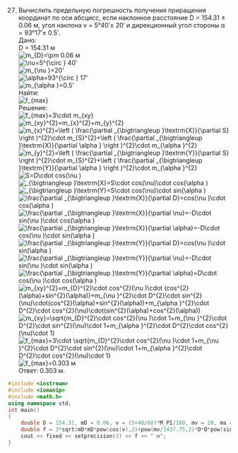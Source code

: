 27. Вычислить предельную погрешность получения приращения координат по оси абсцисс, если наклонное расстояние D = 154.31 ± 0.06 м, угол наклона v = 5°40′± 20′ и дирекционный угол стороны α = 93°17′± 0.5′.  
Дано:
</br> D = 154.31 м
</br> <img src="https://latex.codecogs.com/svg.image?m_{D}=\pm&space;0.06" title="m_{D}=\pm 0.06" /> м
</br> <img src="https://latex.codecogs.com/svg.image?\nu=5^{\circ&space;}&space;40'" title="\nu=5^{\circ } 40'" />
</br> <img src="https://latex.codecogs.com/svg.image?m_{\nu&space;}=20'" title="m_{\nu }=20'" />
</br> <img src="https://latex.codecogs.com/svg.image?\alpha=93^{\circ&space;}&space;17'" title="\alpha=93^{\circ } 17'" />
</br> <img src="https://latex.codecogs.com/svg.image?m_{\alpha&space;}=0.5'" title="m_{\alpha }=0.5'" />  
Найти: 
</br> <img src="https://latex.codecogs.com/svg.image?f_{max}" title="f_{max}" />  
Решение:
</br> <img src="https://latex.codecogs.com/svg.image?f_{max}=3\cdot&space;m_{xy}" title="f_{max}=3\cdot m_{xy}" />
</br> <img src="https://latex.codecogs.com/svg.image?m_{xy}^{2}=m_{x}^{2}&plus;m_{y}^{2}" title="m_{xy}^{2}=m_{x}^{2}+m_{y}^{2}" />
</br> <img src="https://latex.codecogs.com/svg.image?m_{x}^{2}=\left&space;(&space;\frac{\partial&space;_{\bigtriangleup&space;}\textrm{X}}{\partial&space;S}&space;\right&space;)^{2}\cdot&space;m_{S}^{2}&plus;\left&space;(&space;\frac{\partial&space;_{\bigtriangleup&space;}\textrm{X}}{\partial&space;\alpha&space;}&space;\right&space;)^{2}\cdot&space;m_{\alpha&space;}^{2}" title="m_{x}^{2}=\left ( \frac{\partial _{\bigtriangleup }\textrm{X}}{\partial S} \right )^{2}\cdot m_{S}^{2}+\left ( \frac{\partial _{\bigtriangleup }\textrm{X}}{\partial \alpha } \right )^{2}\cdot m_{\alpha }^{2}"/>
</br> <img src="https://latex.codecogs.com/svg.image?m_{y}^{2}=\left&space;(&space;\frac{\partial&space;_{\bigtriangleup&space;}\textrm{Y}}{\partial&space;S}&space;\right&space;)^{2}\cdot&space;m_{S}^{2}&plus;\left&space;(&space;\frac{\partial&space;_{\bigtriangleup&space;}\textrm{Y}}{\partial&space;\alpha&space;}&space;\right&space;)^{2}\cdot&space;m_{\alpha&space;}^{2}&space;" title="m_{y}^{2}=\left ( \frac{\partial _{\bigtriangleup }\textrm{Y}}{\partial S} \right )^{2}\cdot m_{S}^{2}+\left ( \frac{\partial _{\bigtriangleup }\textrm{Y}}{\partial \alpha } \right )^{2}\cdot m_{\alpha }^{2} " />
</br> <img src="https://latex.codecogs.com/svg.image?S=D\cdot&space;cos(\nu&space;)" title="S=D\cdot cos(\nu )" />
</br> <img src="https://latex.codecogs.com/svg.image?_{\bigtriangleup&space;}\textrm{X}=S\cdot&space;cos(\nu)\cdot&space;cos(\alpha&space;)" title="_{\bigtriangleup }\textrm{X}=S\cdot cos(\nu)\cdot cos(\alpha )" />
</br> <img src="https://latex.codecogs.com/svg.image?_{\bigtriangleup&space;}\textrm{Y}=S\cdot&space;cos(\nu)\cdot&space;sin(\alpha&space;)" title="_{\bigtriangleup }\textrm{Y}=S\cdot cos(\nu)\cdot sin(\alpha )" />
</br> <img src="https://latex.codecogs.com/svg.image?\frac{\partial&space;_{\bigtriangleup&space;}\textrm{X}}{\partial&space;D}=cos(\nu&space;)\cdot&space;cos(\alpha&space;)" title="\frac{\partial _{\bigtriangleup }\textrm{X}}{\partial D}=cos(\nu )\cdot cos(\alpha )" />
</br> <img src="https://latex.codecogs.com/svg.image?\frac{\partial&space;_{\bigtriangleup&space;}\textrm{X}}{\partial&space;\nu}=-D\cdot&space;sin(\nu&space;)\cdot&space;cos(\alpha&space;)" title="\frac{\partial _{\bigtriangleup }\textrm{X}}{\partial \nu}=-D\cdot sin(\nu )\cdot cos(\alpha )" />
</br> <img src="https://latex.codecogs.com/svg.image?\frac{\partial&space;_{\bigtriangleup&space;}\textrm{X}}{\partial&space;\alpha}=-D\cdot&space;cos(\nu&space;)\cdot&space;sin(\alpha&space;)" title="\frac{\partial _{\bigtriangleup }\textrm{X}}{\partial \alpha}=-D\cdot cos(\nu )\cdot sin(\alpha )" />
</br> <img src="https://latex.codecogs.com/svg.image?\frac{\partial&space;_{\bigtriangleup&space;}\textrm{Y}}{\partial&space;D}=cos(\nu&space;)\cdot&space;sin(\alpha&space;)" title="\frac{\partial _{\bigtriangleup }\textrm{Y}}{\partial D}=cos(\nu )\cdot sin(\alpha )" />
</br> <img src="https://latex.codecogs.com/svg.image?\frac{\partial&space;_{\bigtriangleup&space;}\textrm{Y}}{\partial&space;\nu}=-D\cdot&space;sin(\nu&space;)\cdot&space;sin(\alpha&space;)" title="\frac{\partial _{\bigtriangleup }\textrm{Y}}{\partial \nu}=-D\cdot sin(\nu )\cdot sin(\alpha )" />
</br> <img src="https://latex.codecogs.com/svg.image?\frac{\partial&space;_{\bigtriangleup&space;}\textrm{Y}}{\partial&space;\alpha}=D\cdot&space;cos(\nu&space;)\cdot&space;cos(\alpha&space;)" title="\frac{\partial _{\bigtriangleup }\textrm{Y}}{\partial \alpha}=D\cdot cos(\nu )\cdot cos(\alpha )" />
</br> <img src="https://latex.codecogs.com/svg.image?m_{xy}^{2}=m_{D}^{2}\cdot&space;cos^{2}(\nu&space;)\cdot&space;(cos^{2}(\alpha)&plus;sin^{2}(\alpha))&plus;m_{\nu&space;}^{2}\cdot&space;D^{2}\cdot&space;sin^{2}(\nu)\cdot(cos^{2}(\alpha)&plus;sin^{2}(\alpha))&plus;m_{\alpha&space;}^{2}\cdot&space;D^{2}\cdot&space;cos^{2}(\nu)\cdot(sin^{2}(\alpha)&plus;cos^{2}(\alpha))" title="m_{xy}^{2}=m_{D}^{2}\cdot cos^{2}(\nu )\cdot (cos^{2}(\alpha)+sin^{2}(\alpha))+m_{\nu }^{2}\cdot D^{2}\cdot sin^{2}(\nu)\cdot(cos^{2}(\alpha)+sin^{2}(\alpha))+m_{\alpha }^{2}\cdot D^{2}\cdot cos^{2}(\nu)\cdot(sin^{2}(\alpha)+cos^{2}(\alpha))" />
</br> <img src="https://latex.codecogs.com/svg.image?m_{xy}=\sqrt{m_{D}^{2}\cdot&space;cos^{2}(\nu&space;)\cdot&space;1&plus;m_{\nu&space;}^{2}\cdot&space;D^{2}\cdot&space;sin^{2}(\nu)\cdot&space;1&plus;m_{\alpha&space;}^{2}\cdot&space;D^{2}\cdot&space;cos^{2}(\nu)\cdot&space;1}" title="m_{xy}=\sqrt{m_{D}^{2}\cdot cos^{2}(\nu )\cdot 1+m_{\nu }^{2}\cdot D^{2}\cdot sin^{2}(\nu)\cdot 1+m_{\alpha }^{2}\cdot D^{2}\cdot cos^{2}(\nu)\cdot 1}" />
</br> <img src="https://latex.codecogs.com/svg.image?f_{max}=3\cdot&space;\sqrt{m_{D}^{2}\cdot&space;cos^{2}(\nu&space;)\cdot&space;1&plus;m_{\nu&space;}^{2}\cdot&space;D^{2}\cdot&space;sin^{2}(\nu)\cdot&space;1&plus;m_{\alpha&space;}^{2}\cdot&space;D^{2}\cdot&space;cos^{2}(\nu)\cdot&space;1}" title="f_{max}=3\cdot \sqrt{m_{D}^{2}\cdot cos^{2}(\nu )\cdot 1+m_{\nu }^{2}\cdot D^{2}\cdot sin^{2}(\nu)\cdot 1+m_{\alpha }^{2}\cdot D^{2}\cdot cos^{2}(\nu)\cdot 1}" />
</br> <img src="https://latex.codecogs.com/svg.image?f_{max}=0.303" title="f_{max}=0.303" /> м  
Ответ: 0.303 м.
```C++
#include <iostream>
#include <iomanip>
#include <math.h>
using namespace std;
int main()
{
    double D = 154.31, mD = 0.06, v = (5+40/60)*M_PI/180, mv = 20, ma = 0.5;
    double f = 3*sqrt(mD*mD*pow(cos(v),2)+pow(mv/3437.75,2)*D*D*pow(sin(v),2)+pow(ma/3437.75,2)*D*D*pow(cos(v),2));
    cout << fixed << setprecision(3) << f << " м";
}
```
